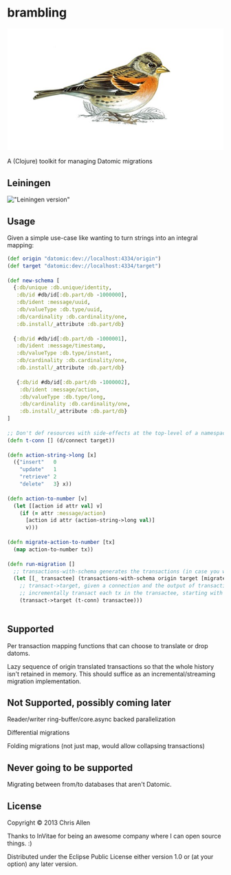 # brambling

!["Brambling (bird)"](brambling.jpg)

A (Clojure) toolkit for managing Datomic migrations

## Leiningen

!["Leiningen version"](https://clojars.org/brambling/latest-version.svg)

## Usage

Given a simple use-case like wanting to turn strings into an integral mapping:

```clojure
(def origin "datomic:dev://localhost:4334/origin")
(def target "datomic:dev://localhost:4334/target")

(def new-schema [
  {:db/unique :db.unique/identity,
   :db/id #db/id[:db.part/db -1000000],
   :db/ident :message/uuid,
   :db/valueType :db.type/uuid,
   :db/cardinality :db.cardinality/one,
   :db.install/_attribute :db.part/db}

  {:db/id #db/id[:db.part/db -1000001],
   :db/ident :message/timestamp,
   :db/valueType :db.type/instant,
   :db/cardinality :db.cardinality/one,
   :db.install/_attribute :db.part/db}

   {:db/id #db/id[:db.part/db -1000002],
    :db/ident :message/action,
    :db/valueType :db.type/long,
    :db/cardinality :db.cardinality/one,
    :db.install/_attribute :db.part/db}
]

;; Don't def resources with side-effects at the top-level of a namespace.
(defn t-conn [] (d/connect target))

(defn action-string->long [x]
  ({"insert"   0
    "update"   1
    "retrieve" 2
    "delete"   3} x))

(defn action-to-number [v]
  (let [[action id attr val] v]
    (if (= attr :message/action)
      [action id attr (action-string->long val)]
      v)))

(defn migrate-action-to-number [tx]
  (map action-to-number tx))

(defn run-migration []
  ;; transactions-with-schema generates the transactions (in case you want to inspect first)
  (let [[_ transactee] (transactions-with-schema origin target [migrate-action-to-number] new-schema)]
    ;; transact->target, given a connection and the output of transactions-with-schema, will
    ;; incrementally transact each tx in the transactee, starting with the schema originally provided.
    (transact->target (t-conn) transactee)))
        
```

## Supported

Per transaction mapping functions that can choose to translate or drop datoms.

Lazy sequence of origin translated transactions so that the whole history isn't retained in memory. This should suffice as an incremental/streaming migration implementation.

## Not Supported, possibly coming later

Reader/writer ring-buffer/core.async backed parallelization

Differential migrations

Folding migrations (not just map, would allow collapsing transactions)

## Never going to be supported

Migrating between from/to databases that aren't Datomic.

## License

Copyright © 2013 Chris Allen

Thanks to InVitae for being an awesome company where I can open source things. :)

Distributed under the Eclipse Public License either version 1.0 or (at
your option) any later version.
